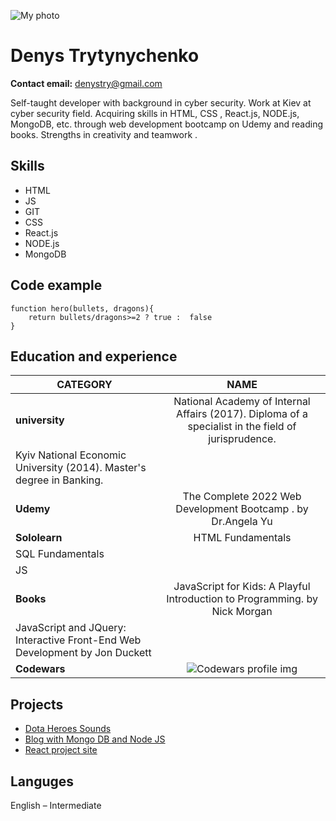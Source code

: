 ![My photo](https://avatars.githubusercontent.com/u/29129086?v=4)
# Denys Trytynychenko
**Contact email:** <a href="denystry@gmail.com">denystry@gmail.com</a>

Self-taught developer with background in cyber security. Work at Kiev at cyber security field. Acquiring skills  in HTML, CSS , React.js, NODE.js, MongoDB, etc. through web development bootcamp on Udemy and reading books. Strengths in creativity and  teamwork .


## Skills
- HTML
- JS
- GIT
- CSS
- React.js
- NODE.js
- MongoDB

## Code example

```
function hero(bullets, dragons){
    return bullets/dragons>=2 ? true :  false
}
```

## Education  and experience  

CATEGORY | NAME
--------|:--------:
**university** | National Academy of Internal Affairs (2017). Diploma of a specialist in the field of jurisprudence.
|Kyiv National Economic University (2014). Master's degree in Banking.
**Udemy** | The Complete 2022 Web Development Bootcamp . by Dr.Angela Yu
**Sololearn** |  HTML Fundamentals
|	 SQL Fundamentals
|	 JS
**Books**	| JavaScript for Kids: A Playful Introduction to Programming. by Nick Morgan
|  JavaScript and JQuery: Interactive Front-End Web Development by Jon Duckett
**Codewars**|![Codewars profile img](https://www.codewars.com/users/3dlfive/badges/small)|

## Projects

- <a href="https://3dlfive.github.io/DotaHeroesSounds/index.html">Dota Heroes Sounds</a>
- <a href="https://afternoon-garden-30469.herokuapp.com/">Blog with Mongo DB and Node JS</a>
- <a href="https://3dlfive.github.io/Monster-rolodex">React project site</a>

## Languges
English – Intermediate  
